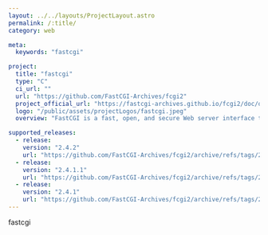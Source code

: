 ```yaml
---
layout: ../../layouts/ProjectLayout.astro
permalink: /:title/
category: web

meta:
  keywords: "fastcgi"

project:
  title: "fastcgi"
  type: "C"
  ci_url: ""
  url: "https://github.com/FastCGI-Archives/fcgi2"
  project_official_url: "https://fastcgi-archives.github.io/fcgi2/doc/overview.html"
  logo: "/public/assets/projectLogos/fastcgi.jpeg"
  overview: "FastCGI is a fast, open, and secure Web server interface that solves the performance problems inherent in CGI, without introducing the overhead and complexity of proprietary APIs (Application Programming Interfaces)."

supported_releases:
  - release:
    version: "2.4.2"
    url: "https://github.com/FastCGI-Archives/fcgi2/archive/refs/tags/2.4.2.tar.gz"
  - release:
    version: "2.4.1.1"
    url: "https://github.com/FastCGI-Archives/fcgi2/archive/refs/tags/2.4.1.1.tar.gz"
  - release:
    version: "2.4.1"
    url: "https://github.com/FastCGI-Archives/fcgi2/archive/refs/tags/2.4.1.tar.gz"
---
```


<p>fastcgi</p>
